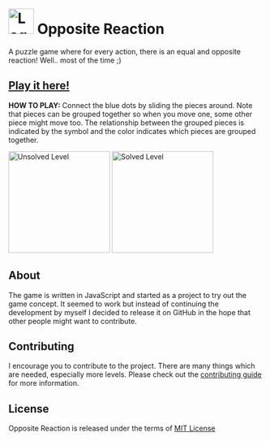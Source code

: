 # <img src="https://sveinn-steinarsson.github.io/opposite-reaction/img/small-logo.png" width="50" alt="Logo"> Opposite Reaction

A puzzle game where for every action, there is an equal and opposite reaction! Well.. most of the time ;)

## [Play it here!](https://sveinn-steinarsson.github.io/opposite-reaction/)

**HOW TO PLAY:** Connect the blue dots by sliding the pieces around. Note that pieces can be grouped together so when you move one, some other piece might move too. The relationship between the grouped pieces is indicated by the symbol and the color indicates which pieces are grouped together.

<img src="https://sveinn-steinarsson.github.io/opposite-reaction/img/example-level.png" width="200" alt="Unsolved Level">

<img src="https://sveinn-steinarsson.github.io/opposite-reaction/img/example-level-solved.png" width="200" alt="Solved Level">


## About
The game is written in JavaScript and started as a project to try out the game concept. It seemed to work but instead of continuing the development by myself I decided to release it on GitHub in the hope that other people might want to contribute.

## Contributing
I encourage you to contribute to the project. There are many things which are needed, especially more levels. Please check out the [contributing guide](https://github.com/sveinn-steinarsson/opposite-reaction/blob/master/CONTRIBUTING.md) for more information.

## License
Opposite Reaction is released under the terms of [MIT License](https://github.com/sveinn-steinarsson/opposite-reaction/blob/master/LICENSE)